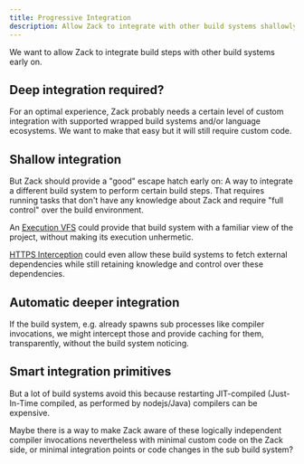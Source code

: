 ```yaml
---
title: Progressive Integration
description: Allow Zack to integrate with other build systems shallowly.
---
```


We want to allow Zack to integrate build steps with other build systems
early on. 

## Deep integration required?

For an optimal experience, Zack probably needs a certain
level of custom integration with supported wrapped build systems
and/or language ecosystems. We want to make that easy but it will
still require custom code.

## Shallow integration 

But Zack should provide a "good" escape hatch early on: A way
to integrate a different build system to perform certain
build steps. That requires running tasks that don't have
any knowledge about Zack and require "full control" over
the build environment.

An [Execution VFS](/zack/components/execution_vfs/)
could provide that build system with a familiar view of the
project, without making its execution unhermetic.

[HTTPS Interception](/zack/components/https_interception/)
could even allow these build systems to fetch external
dependencies while still retaining knowledge and control
over these dependencies.

## Automatic deeper integration

If the build system, e.g. already spawns sub processes like
compiler invocations, we might intercept those and provide
caching for them, transparently, without the build system
noticing.

## Smart integration primitives

But a lot of build systems avoid this because restarting
JIT-compiled (Just-In-Time compiled, as performed by nodejs/Java)
compilers can be expensive.

Maybe there is a way to make Zack aware of these logically
independent compiler invocations nevertheless with minimal
custom code on the Zack side, or minimal integration points
or code changes in the sub build system?
